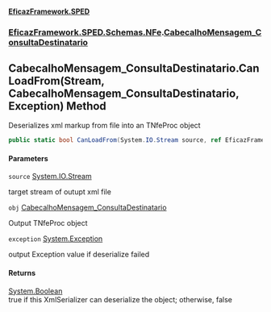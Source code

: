 #### [EficazFramework.SPED](EficazFrameworkSPED.md 'EficazFramework SPED')
### [EficazFramework.SPED.Schemas.NFe](EficazFramework.SPED.Schemas.NFe.md 'EficazFramework.SPED.Schemas.NFe').[CabecalhoMensagem_ConsultaDestinatario](EficazFramework.SPED.Schemas.NFe/CabecalhoMensagem_ConsultaDestinatario.md 'EficazFramework.SPED.Schemas.NFe.CabecalhoMensagem_ConsultaDestinatario')

## CabecalhoMensagem_ConsultaDestinatario.CanLoadFrom(Stream, CabecalhoMensagem_ConsultaDestinatario, Exception) Method

Deserializes xml markup from file into an TNfeProc object

```csharp
public static bool CanLoadFrom(System.IO.Stream source, ref EficazFramework.SPED.Schemas.NFe.CabecalhoMensagem_ConsultaDestinatario obj, ref System.Exception exception);
```
#### Parameters

<a name='EficazFramework.SPED.Schemas.NFe.CabecalhoMensagem_ConsultaDestinatario.CanLoadFrom(System.IO.Stream,EficazFramework.SPED.Schemas.NFe.CabecalhoMensagem_ConsultaDestinatario,System.Exception).source'></a>

`source` [System.IO.Stream](https://docs.microsoft.com/en-us/dotnet/api/System.IO.Stream 'System.IO.Stream')

target stream of outupt xml file

<a name='EficazFramework.SPED.Schemas.NFe.CabecalhoMensagem_ConsultaDestinatario.CanLoadFrom(System.IO.Stream,EficazFramework.SPED.Schemas.NFe.CabecalhoMensagem_ConsultaDestinatario,System.Exception).obj'></a>

`obj` [CabecalhoMensagem_ConsultaDestinatario](EficazFramework.SPED.Schemas.NFe/CabecalhoMensagem_ConsultaDestinatario.md 'EficazFramework.SPED.Schemas.NFe.CabecalhoMensagem_ConsultaDestinatario')

Output TNfeProc object

<a name='EficazFramework.SPED.Schemas.NFe.CabecalhoMensagem_ConsultaDestinatario.CanLoadFrom(System.IO.Stream,EficazFramework.SPED.Schemas.NFe.CabecalhoMensagem_ConsultaDestinatario,System.Exception).exception'></a>

`exception` [System.Exception](https://docs.microsoft.com/en-us/dotnet/api/System.Exception 'System.Exception')

output Exception value if deserialize failed

#### Returns
[System.Boolean](https://docs.microsoft.com/en-us/dotnet/api/System.Boolean 'System.Boolean')  
true if this XmlSerializer can deserialize the object; otherwise, false